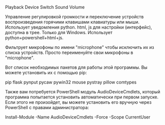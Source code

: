 Playback Device Switch Sound Volume

Управление регулировкой громкости и переключение устройств воспроизведения горячими клавишами клавиатуры или мыши. Использует уведомления python. html, js для настройки (интерфейс), доступна в трее. Только для Windows. Использует python+powershell+html+js.

Фильтрует микрофоны по имени "microphone" чтобы исключить их из списка устройств. Просто переименуйте свои микрофоны в "microphone".


Вот список необходимых пакетов для работы этой программы. Вы можете установить их с помощью pip:

pip flask pynput pycaw pywin32 mouse pystray pillow comtypes

Также вам потребуется PowerShell модуль AudioDeviceCmdlets, который программа попытается установить автоматически при первом запуске. Если этого не произойдет, вы можете установить его вручную через PowerShell с правами администратора:

Install-Module -Name AudioDeviceCmdlets -Force -Scope CurrentUser

